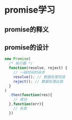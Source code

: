 # promise学习

## promise的释义

## promise的设计
  ```javascript
  new Promise(
    /* 执行器 */
    function(resolve, reject) {
      // 一段时间的异步
      resolve(); // 数据处理完成
      reject(); // 数据处理出错
    }
  )
    .then(function(res){
      // 成功
    },function(err){
      // 失败
    })
  ```
  